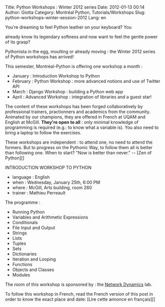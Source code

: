 Title: Python Workshops : Winter 2012 series
Date: 2012-01-13 00:14
Author: Giotta
Category: Montréal Python, Tutorials/Workshops
Slug: python-workshops-winter-session-2012
Lang: en

<!--:en-->You're dreaming to feel Python leather on your keyboard? You
already know its legendary softness and now want to feel the gentle
power of its grasp?

Pythonista in the egg, moulting or already moving : the Winter 2012
series of Python workshops has arrived!

This semester, Montréal-Python is offering one workshop a month :

-   January : Introduction Workshop to Python
-   February : Python Workshop : more advanced notions and use of
    Twitter API
-   March : Django Workshop : building a Python web app
-   April : Advanced Workshop : integration of libraries and a guest
    star!

The content of these workshops has been forged collaboratively by
professional trainers, practionners and academics from the community.
Animated by our champions, they are offered in French at UQAM and
English at McGill. **They're open to all** : only minimal knowledge of
programming is required (e.g.: to know what a variable is). You also
need to bring a laptop to follow the exercises.

</p>
These workshops are independent : to attend one, no need to attend the
formers. But to progress on the Pythonic Way, to follow them all is
better than following one. When to start? "Now is better than never." --
[Zen of Python][]

INTRODUCTION WORKSHOP TO PYTHON

-   language : English
-   when : Wednesday, January 25th, 6:00 PM
-   where : McGill, Arts building, room 260
-   trainer : Mathieu Perreault

The programme :

-   Running Python
-   Variables and Arithmetic Expressions
-   Conditionals
-   File Input and Output
-   Strings
-   Lists
-   Tuples
-   Sets
-   Dictionaries
-   Iteration and Looping
-   Functions
-   Objects and Classes
-   Modules

The room of this workshop is sponsored by : the [Network Dynamics][]
lab.

</p>
To follow this workshop in French, read the French version of this post
in order to know the exact place and date: [Lire cette annonce en
français][]<!--:-->

  [Zen of Python]: http://www.python.org/dev/peps/pep-0020/
  [Network Dynamics]: http://www.networkdynamics.org/
  [Lire cette annonce en français]: http://montrealpython.org/fr/2012/01/python-workshops-winter-session-2012/
